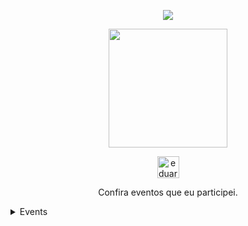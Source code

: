 <p align="center">
  <img align="center" src="https://github-readme-stats.vercel.app/api?username=eduardoalthaus&show_icons=true&theme=dracula">
</p>

<p align="center">
  <img align="center" height="190" src="https://github-readme-stats.anuraghazra1.vercel.app/api/top-langs/?username=eduardoalthaus&layout=compact&theme=dracula" />
</p>

<p align="center">
  <a href="https://linkedin.com/in/eduardoalthaus" target="_blank">
    <img align="center" src="https://cdn.jsdelivr.net/npm/simple-icons@3.0.1/icons/linkedin.svg" alt="eduardoalthaus" height="35" width="35" />
  </a>
</p>


<p align="center">
  Confira eventos que eu participei.
</p>

<details>
  <summary>Events</summary>
  
  | Events | Place | Role |Date
  | :---: | :---: | :---: | :---:|
  | High Availability Cloud Bootcamp | Online - Cloud Treinamentos | Participant | 2020-10
  | Technovação | Centro de Eventos - Cascavel/PR | Participant | 2019-05
  | Global Game JAM | UNIPAR - Toledo/PR | Participant/Volunteer | 2016-01
  | Conexão Empresarial | Teatro Municipal - Toledo/PR | Participant | 2014-09

    
</details>

<!--
**eduardoalthaus/eduardoalthaus** is a ✨ _special_ ✨ repository because its `README.md` (this file) appears on your GitHub profile.

Here are some ideas to get you started:

- 🔭 I’m currently working on ...
- 🌱 I’m currently learning ...
- 👯 I’m looking to collaborate on ...
- 🤔 I’m looking for help with ...
- 💬 Ask me about ...
- 📫 How to reach me: ...
- 😄 Pronouns: ...
- ⚡ Fun fact: ...
-->
